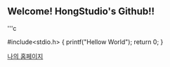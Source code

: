 ## Welcome! HongStudio's Github!!
'''c

#include<stdio.h>
{
  printf("Hellow World");
  return 0;
}

[나의 홈페이지](https://660a8091e50ac480300f058a--comfy-meerkat-b601ab.netlify.app/)
